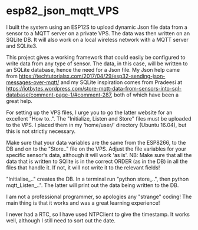 # esp82_json_mqtt_VPS
I built the system using an ESP12S to upload dynamic Json file data from a sensor to a MQTT server on a private VPS. The data was then written on an SQLite DB. It will also work on a local wireless network with a MQTT server and SQLite3.

This project gives a working framework that could easily be configured to write data from any type of sensor. 
The data, in this case, will be written to an SQLite database, hence the need for a Json file. My Json help came from https://techtutorialsx.com/2017/04/29/esp32-sending-json-messages-over-mqtt/ and my SQLite inspiration comes from Pradeesi at https://iotbytes.wordpress.com/store-mqtt-data-from-sensors-into-sql-database/comment-page-1/#comment-287, both of which have been a great help. 

For setting up the VPS files, I urge you to go the latter website for an excellent "How to..". The "Initialize, Listen and Store" files must be uploaded to the VPS. I placed them in my 'home/user/' directory (Ubuntu 16.04), but this is not strictly necessary.

Make sure that your data variables are the same from the ESP8266, to the DB and on to the "Store.." file on the VPS. Adjust the file variables for your specific sensor's data, although it will work 'as is'. NB: Make sure that all the data that is written to SQlite is in the correct ORDER (as in the DB) in all the files that handle it. If not, it will not write it to the relevant fields! 

"Initialise_.." creates the DB. In a terminal run "python store_..", then python mqtt_Listen_..". The latter will print out the data being written to the DB. 

I am not a professional programmer, so apologies any "strange" coding! The main thing is that it works and was a great learning experience! 

I never had a RTC, so I have used NTPClient to give the timestamp. It works well, although I still need to sort out the date.
